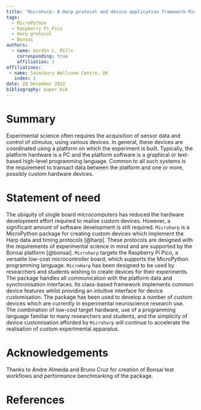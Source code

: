 ```yaml
---
title: 'Microharp: A Harp protocol and device application framework MicroPython package'
tags:
  - MicroPython
  - Raspberry Pi Pico
  - Harp protocol
  - Bonsai
authors:
  - name: Gordon L. Mills
    corresponding: true
    affiliation: 1
affiliations:
 - name: Sainsbury Wellcome Centre, UK
   index: 1
date: 20 December 2022
bibliography: paper.bib
---
```


# Summary

Experimental science often requires the acquisition of sensor data and control of stimulus, using various devices. In general, these devices are coordinated using a platform on which the experiment is built. Typically, the platform hardware is a PC and the platform software is a graphical or text-based high-level programming language. Common to all such systems is the requirement to transact data between the platform and one or more, possibly custom hardware devices.


# Statement of need

The ubiquity of single board microcomputers has reduced the hardware development effort required to realise custom devices. However, a significant amount of software development is still required. `Microharp` is a MicroPython package for creating custom devices which implement the Harp data and timing protocols [@harp]. These protocols are designed with the requirements of experimental science in mind and are supported by the Bonsai platform [@bonsai]. `Microharp` targets the Raspberry Pi Pico, a versatile low-cost microcontroller board, which supports the MicroPython programming language. `MicroHarp` has been designed to be used by researchers and students wishing to create devices for their experiments. The package handles all communication with the platform data and synchronisation interfaces. Its class-based framework implements common device features whilst providing an intuitive interface for device customisation. The package has been used to develop a number of custom devices which are currently in experimental neuroscience research use. The combination of low-cost target hardware, use of a programming language familiar to many researchers and students, and the simplicity of device customisation afforded by `Microharp` will continue to accelerate the realisation of custom experimental apparatus.


# Acknowledgements

Thanks to Andre Almeida and Bruno Cruz for creation of Bonsai test workflows and performance benchmarking of the package.


# References
